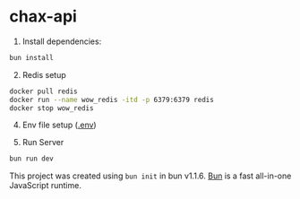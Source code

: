 # chax-api

1. Install dependencies:

```bash
bun install
```

2. Redis setup
```sh
docker pull redis
docker run --name wow_redis -itd -p 6379:6379 redis
docker stop wow_redis
```
4. Env file setup ([.env](backend/.env))

3. Run Server

```bash
bun run dev
```

This project was created using `bun init` in bun v1.1.6. [Bun](https://bun.sh) is a fast all-in-one JavaScript runtime.
